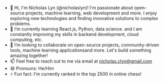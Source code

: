 - 👋 Hi, I'm Nicholas Lyn (@nicholaslyn)! I'm passionate about open-source projects, machine learning, web development and more. I enjoy exploring new technologies and finding innovative solutions to complex problems.
- 🌱 I’m currently learning React.js, Python, data science. and I am constantly improving my skills in backend development, cloud computing, etc.
- 💞️ I’m looking to collaborate on open-source projects, community-driven tools, machine learning applicationsand more. Let's build something amazing together!
- 📫 Feel free to reach out to me via email at nicholas.clyn@gmail.com
- 😄 Pronouns: He/Him
- ⚡ Fun fact:  I'm currently ranked in the top 2500 in online chess!

<!---
nicholaslyn/nicholaslyn is a ✨ special ✨ repository because its `README.md` (this file) appears on your GitHub profile.
You can click the Preview link to take a look at your changes.
--->
